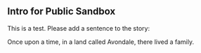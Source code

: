 
## Intro for Public Sandbox

This is a test. Please add a sentence to the story:

Once upon a time, in a land called Avondale, there lived a family.
